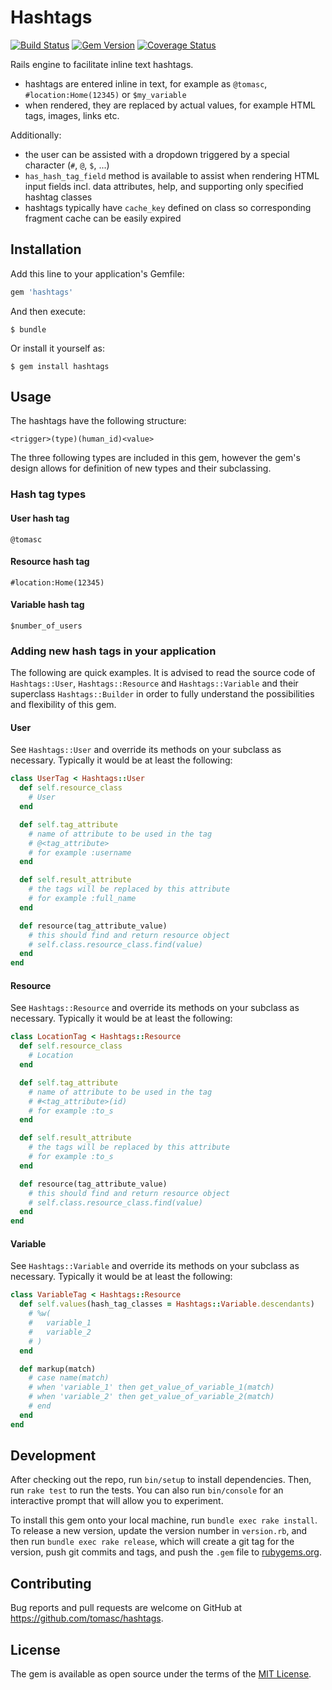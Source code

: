 # Hashtags

[![Build Status](https://travis-ci.org/tomasc/hashtags.svg)](https://travis-ci.org/tomasc/hashtags) [![Gem Version](https://badge.fury.io/rb/hashtags.svg)](http://badge.fury.io/rb/hashtags) [![Coverage Status](https://img.shields.io/coveralls/tomasc/hashtags.svg)](https://coveralls.io/r/tomasc/hashtags)

Rails engine to facilitate inline text hashtags.

- hashtags are entered inline in text, for example as `@tomasc`, `#location:Home(12345)` or `$my_variable`
- when rendered, they are replaced by actual values, for example HTML tags, images, links etc.

Additionally:

- the user can be assisted with a dropdown triggered by a special character (`#`, `@`, `$`, ...)
- `has_hash_tag_field` method is available to assist when rendering HTML input fields incl. data attributes, help, and supporting only specified hashtag classes
- hashtags typically have `cache_key` defined on class so corresponding fragment cache can be easily expired

## Installation

Add this line to your application's Gemfile:

```ruby
gem 'hashtags'
```

And then execute:

```
$ bundle
```

Or install it yourself as:

```
$ gem install hashtags
```

## Usage

The hashtags have the following structure:

```
<trigger>(type)(human_id)<value>
```

The three following types are included in this gem, however the gem's design allows for definition of new types and their subclassing.

### Hash tag types

#### User hash tag

```
@tomasc
```

#### Resource hash tag

```
#location:Home(12345)
```

#### Variable hash tag

```
$number_of_users
```

### Adding new hash tags in your application

The following are quick examples. It is advised to read the source code of `Hashtags::User`, `Hashtags::Resource` and `Hashtags::Variable` and their superclass `Hashtags::Builder` in order to fully understand the possibilities and flexibility of this gem.

#### User

See `Hashtags::User` and override its methods on your subclass as necessary. Typically it would be at least the following:

```ruby
class UserTag < Hashtags::User
  def self.resource_class
    # User
  end

  def self.tag_attribute
    # name of attribute to be used in the tag
    # @<tag_attribute>
    # for example :username
  end

  def self.result_attribute
    # the tags will be replaced by this attribute
    # for example :full_name
  end

  def resource(tag_attribute_value)
    # this should find and return resource object
    # self.class.resource_class.find(value)
  end
end
```

#### Resource

See `Hashtags::Resource` and override its methods on your subclass as necessary. Typically it would be at least the following:

```ruby
class LocationTag < Hashtags::Resource
  def self.resource_class
    # Location
  end

  def self.tag_attribute
    # name of attribute to be used in the tag
    # #<tag_attribute>(id)
    # for example :to_s
  end

  def self.result_attribute
    # the tags will be replaced by this attribute
    # for example :to_s
  end

  def resource(tag_attribute_value)
    # this should find and return resource object
    # self.class.resource_class.find(value)
  end
end
```

#### Variable

See `Hashtags::Variable` and override its methods on your subclass as necessary. Typically it would be at least the following:

```ruby
class VariableTag < Hashtags::Resource
  def self.values(hash_tag_classes = Hashtags::Variable.descendants)
    # %w(
    #   variable_1
    #   variable_2
    # )
  end

  def markup(match)
    # case name(match)
    # when 'variable_1' then get_value_of_variable_1(match)
    # when 'variable_2' then get_value_of_variable_2(match)
    # end
  end
end
```

## Development

After checking out the repo, run `bin/setup` to install dependencies. Then, run `rake test` to run the tests. You can also run `bin/console` for an interactive prompt that will allow you to experiment.

To install this gem onto your local machine, run `bundle exec rake install`. To release a new version, update the version number in `version.rb`, and then run `bundle exec rake release`, which will create a git tag for the version, push git commits and tags, and push the `.gem` file to [rubygems.org](https://rubygems.org).

## Contributing

Bug reports and pull requests are welcome on GitHub at <https://github.com/tomasc/hashtags>.

## License

The gem is available as open source under the terms of the [MIT License](http://opensource.org/licenses/MIT).
